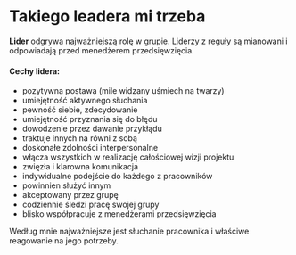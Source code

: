 # Takiego leadera mi trzeba

**Lider** odgrywa najważniejszą rolę w grupie. Liderzy z reguły są mianowani i odpowiadają przed menedżerem przedsięwzięcia.

#### Cechy lidera:
* pozytywna postawa (mile widzany uśmiech na twarzy)
* umiejętność aktywnego słuchania
* pewność siebie, zdecydowanie
* umiejętność przyznania się do błędu
* dowodzenie przez dawanie przykłądu
* traktuje innych na równi z sobą
* doskonałe zdolności interpersonalne
* włącza wszystkich w realizację całościowej wizji projektu
* zwięzła i klarowna komunikacja
* indywidualne podejście do każdego z pracowników
* powinnien służyć innym
* akceptowany przez grupę
* codziennie śledzi pracę swojej grupy
* blisko współpracuje z menedżerami przedsięwzięcia


Według mnie najważniejsze jest słuchanie pracownika i właściwe reagowanie na jego potrzeby.
